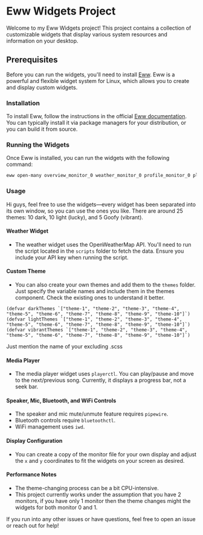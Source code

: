 # Eww Widgets Project

Welcome to my Eww Widgets project! This project contains a collection of customizable widgets that display various system resources and information on your desktop.

## Prerequisites

Before you can run the widgets, you'll need to install [Eww](https://elkowar.github.io/eww/). Eww is a powerful and flexible widget system for Linux, which allows you to create and display custom widgets.

### Installation

To install Eww, follow the instructions in the official [Eww documentation](https://elkowar.github.io/eww/). You can typically install it via package managers for your distribution, or you can build it from source.

### Running the Widgets

Once Eww is installed, you can run the widgets with the following command:

```bash
eww open-many overview_monitor_0 weather_monitor_0 profile_monitor_0 player_monitor_0 theme_monitor_0 privacy_monitor_0 motto_monitor_0 gallery_monitor_0 github_monitor_0 apps_monitor_0 --arg theme_monitor_0:currentLightTheme=0 --arg theme_monitor_0:currentDarkTheme=0 --arg theme_monitor_0:currentVibrantTheme=0
```


### Usage

Hi guys, feel free to use the widgets—every widget has been separated into its own window, so you can use the ones you like. There are around 25 themes: 10 dark, 10 light (lucky), and 5 Goofy (vibrant).

#### Weather Widget

- The weather widget uses the OpenWeatherMap API. You'll need to run the script located in the `scripts` folder to fetch the data. Ensure you include your API key when running the script.

#### Custom Theme
- You can also create your own themes and add them to the `themes` folder. Just specify the variable names and include them in the themes component. Check the existing ones to understand it better. 

```
(defvar darkThemes `["theme-1", "theme-2", "theme-3", "theme-4", "theme-5", "theme-6", "theme-7", "theme-8", "theme-9", "theme-10"]`) 
(defvar lightThemes `["theme-1", "theme-2", "theme-3", "theme-4", "theme-5", "theme-6", "theme-7", "theme-8", "theme-9", "theme-10"]`)
(defvar vibrantThemes `["theme-1", "theme-2", "theme-3", "theme-4", "theme-5", "theme-6", "theme-7", "theme-8", "theme-9", "theme-10"]`)
```

Just mention the name of your excluding .scss

#### Media Player

- The media player widget uses `playerctl`. You can play/pause and move to the next/previous song. Currently, it displays a progress bar, not a seek bar.

#### Speaker, Mic, Bluetooth, and WiFi Controls

- The speaker and mic mute/unmute feature requires `pipewire`.
- Bluetooth controls require `bluetoothctl`.
- WiFi management uses `iwd`.

#### Display Configuration

- You can create a copy of the monitor file for your own display and adjust the `x` and `y` coordinates to fit the widgets on your screen as desired.

#### Performance Notes

- The theme-changing process can be a bit CPU-intensive.
- This project currently works under the assumption that you have 2 monitors, if you have only 1 monitor then the theme changes might the widgets for both monitor 0 and 1.

If you run into any other issues or have questions, feel free to open an issue or reach out for help!